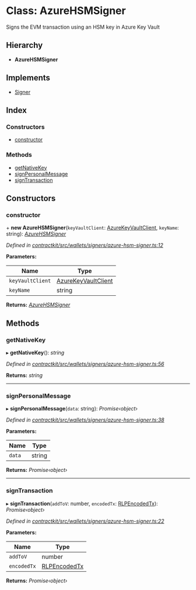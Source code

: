 # Class: AzureHSMSigner

Signs the EVM transaction using an HSM key in Azure Key Vault

## Hierarchy

* **AzureHSMSigner**

## Implements

* [Signer](../interfaces/_wallets_signers_signer_.signer.md)

## Index

### Constructors

* [constructor](_wallets_signers_azure_hsm_signer_.azurehsmsigner.md#constructor)

### Methods

* [getNativeKey](_wallets_signers_azure_hsm_signer_.azurehsmsigner.md#getnativekey)
* [signPersonalMessage](_wallets_signers_azure_hsm_signer_.azurehsmsigner.md#signpersonalmessage)
* [signTransaction](_wallets_signers_azure_hsm_signer_.azurehsmsigner.md#signtransaction)

## Constructors

###  constructor

\+ **new AzureHSMSigner**(`keyVaultClient`: [AzureKeyVaultClient](_wallets_signers_azure_key_vault_client_.azurekeyvaultclient.md), `keyName`: string): *[AzureHSMSigner](_wallets_signers_azure_hsm_signer_.azurehsmsigner.md)*

*Defined in [contractkit/src/wallets/signers/azure-hsm-signer.ts:12](https://github.com/celo-org/celo-monorepo/blob/master/packages/contractkit/src/wallets/signers/azure-hsm-signer.ts#L12)*

**Parameters:**

Name | Type |
------ | ------ |
`keyVaultClient` | [AzureKeyVaultClient](_wallets_signers_azure_key_vault_client_.azurekeyvaultclient.md) |
`keyName` | string |

**Returns:** *[AzureHSMSigner](_wallets_signers_azure_hsm_signer_.azurehsmsigner.md)*

## Methods

###  getNativeKey

▸ **getNativeKey**(): *string*

*Defined in [contractkit/src/wallets/signers/azure-hsm-signer.ts:56](https://github.com/celo-org/celo-monorepo/blob/master/packages/contractkit/src/wallets/signers/azure-hsm-signer.ts#L56)*

**Returns:** *string*

___

###  signPersonalMessage

▸ **signPersonalMessage**(`data`: string): *Promise‹object›*

*Defined in [contractkit/src/wallets/signers/azure-hsm-signer.ts:38](https://github.com/celo-org/celo-monorepo/blob/master/packages/contractkit/src/wallets/signers/azure-hsm-signer.ts#L38)*

**Parameters:**

Name | Type |
------ | ------ |
`data` | string |

**Returns:** *Promise‹object›*

___

###  signTransaction

▸ **signTransaction**(`addToV`: number, `encodedTx`: [RLPEncodedTx](../interfaces/_utils_signing_utils_.rlpencodedtx.md)): *Promise‹object›*

*Defined in [contractkit/src/wallets/signers/azure-hsm-signer.ts:22](https://github.com/celo-org/celo-monorepo/blob/master/packages/contractkit/src/wallets/signers/azure-hsm-signer.ts#L22)*

**Parameters:**

Name | Type |
------ | ------ |
`addToV` | number |
`encodedTx` | [RLPEncodedTx](../interfaces/_utils_signing_utils_.rlpencodedtx.md) |

**Returns:** *Promise‹object›*

